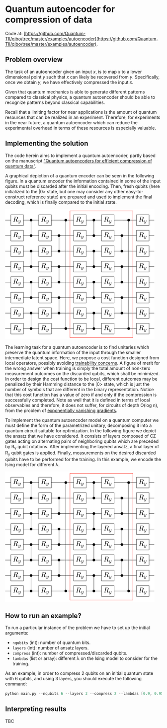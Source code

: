 # Quantum autoencoder for compression of data

Code at: [https://github.com/Quantum-TII/qibo/tree/master/examples/autoencoder](https://github.com/Quantum-TII/qibo/tree/master/examples/autoencoder).

## Problem overview

The task of an autoencoder given an input *x*, is to map *x* to a lower dimensional point *y* such that *x* can likely be recovered from *y*. Specifically, once we obtain *y*, we have effectively compressed the input *x*.

Given that quantum mechanics is able to generate different patterns compared to classical physics, a quantum autoencoder should be able to recognize patterns beyond classical capabilities.

Recall that a limiting factor for near applications is the amount of quantum resources that can be realized in an experiment. Therefore, for experiments in the near future, a quantum autoencoder which can reduce the experimental overhead in terms of these resources is especially valuable.


## Implementing the solution

The code herein aims to implement a quantum autoencoder, partly based on the manuscript ["Quantum autoencoders for efficient compression of quantum data"](https://iopscience.iop.org/article/10.1088/2058-9565/aa8072).

A graphical depiction of a quantum encoder can be seen in the following figure. In a quantum encoder the information contained in some of the input qubits must be discarded after the initial encoding. Then, fresh qubits (here initialized to the |0> state, but one may consider any other easy-to-construct reference state) are prepared and used to implement the final decoding, which is finally compared to the initial state.

![ansatz1](images/ansatz-1.png)

The learning task for a quantum autoencoder is to find unitaries which preserve the quantum information of the input through the smaller intermediate latent space. Here, we propose a cost function designed from local operators, possibly avoiding [trainability concerns](https://www.nature.com/articles/s41467-018-07090-4). A figure of merit for the wrong answer when training is simply the total amount of non-zero measurement outcomes on the discarded qubits, which shall be minimized. In order to design the cost function to be local, different outcomes may be penalized by their Hamming distance to the |0> state, which is just the number of symbols that are different in the binary representation. Notice that this cost function has a value of zero if and only if the compression is successfully completed. Note as well that it is defined in terms of local observables and therefore, it does not suffer, for circuits of depth O(log n), from the problem of [exponentially vanishing gradients](https://arxiv.org/abs/2001.00550).

To implement the quantum autoencoder model on a quantum computer we must define the form of the parametrized unitary, decomposing it into a quantum circuit suitable for optimization. In the following figure we depict the ansatz that we have considered. It consists of layers composed of CZ gates acting on alternating pairs of neighboring qubits which are preceded by R<sub>y</sub> qubit rotations. After implementing the layered ansatz, a final layer of R<sub>y</sub> qubit gates is applied. Finally, measurements on the desired discarded qubits have to be performed for the training. In this example, we encode the Ising model for different λ.

![ansatz1](images/ansatz-1.png)

## How to run an example?

To run a particular instance of the problem we have to set up the initial
arguments:
- `nqubits` (int): number of quantum bits.
- `layers` (int): number of ansatz layers.
- `compress` (int): number of compressed/discarded qubits.
- `lambdas` (list or array): different λ on the Ising model to consider for the training.

As an example, in order to compress 2 qubits on an initial quantum state with 6 qubits, and using 3 layers,
you should execute the following command:

```python
python main.py --nqubits 6 --layers 3 --compress 2 --lambdas [0.9, 0.95, 1.0, 1.05, 1.10]
```

## Interpreting results

TBC
